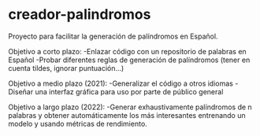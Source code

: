 # creador-palindromos
Proyecto para facilitar la generación de palíndromos en Español.

Objetivo a corto plazo:
-Enlazar código con un repositorio de palabras en Español
-Probar diferentes reglas de generación de palíndromos (tener en cuenta tildes, ignorar puntuación...)

Objetivo a medio plazo (2021):
-Generalizar el código a otros idiomas
-Diseñar una interfaz gráfica para uso por parte de público general

Objetivo a largo plazo (2022):
-Generar exhaustivamente palíndromos de n palabras y obtener automáticamente los más interesantes entrenando un modelo y usando métricas de rendimiento.
